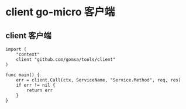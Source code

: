 # client go-micro 客户端
## client 客户端
```
import (
    "context"
    client "github.com/gomsa/tools/client"
)

func main() {
    err = client.Call(ctx, ServiceName, "Service.Method", req, res)
    if err != nil {
        return err
    }
}
```